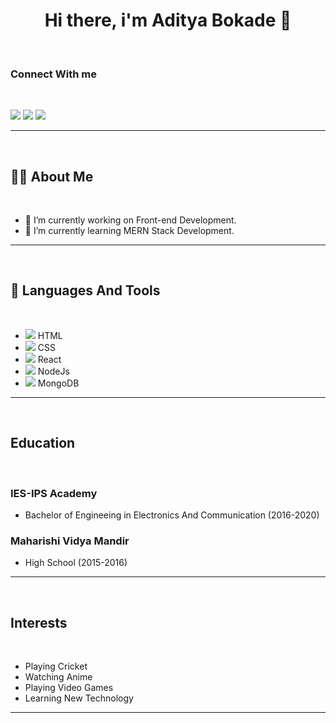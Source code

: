 <h1 align="center"> Hi there, i'm Aditya Bokade 👋</h1>

<br>

### Connect With me

<br>

[<img src="https://img.icons8.com/doodle/48/000000/linkedin--v2.png" />][linkedin]
[<img src="https://img.icons8.com/doodle/48/000000/facebook-new.png" />][facebook]
[<img src="https://img.icons8.com/bubbles/50/000000/instagram-new--v1.png" />][instagram]

<hr>

<br>

## 🙋‍♂️ About Me

<br>

- 🔭 I’m currently working on Front-end Development.
- 🌱 I’m currently learning MERN Stack Development.

<hr>

<br>

## 🚀 Languages And Tools

<br>

- <img src="https://img.icons8.com/color/48/000000/html-5--v2.png" /> HTML
- <img src="https://img.icons8.com/color/48/000000/css3.png" /> CSS
- <img src="https://img.icons8.com/ultraviolet/40/000000/react--v2.png" /> React
- <img src="https://img.icons8.com/fluency/48/000000/node-js.png"/> NodeJs
- <img src="https://img.icons8.com/color/48/000000/mongodb.png"/> MongoDB

<hr>

<br>

## Education

<br>

<h3>IES-IPS Academy</h3>

- Bachelor of Engineeing in Electronics And Communication (2016-2020)

<h3>Maharishi Vidya Mandir</h3>

- High School (2015-2016)

<hr>

<br>

## Interests

<br>

- Playing Cricket
- Watching Anime
- Playing Video Games
- Learning New Technology

<hr>

<br>


[linkedin]: https://www.linkedin.com/in/aditya-bokade-51b01b203
[facebook]: https://www.facebook.com/aditya.bokade.1
[instagram]: https://www.instagram.com/adityabokade



<!--
**DILUC38563/DILUC38563** is a ✨ _special_ ✨ repository because its `README.md` (this file) appears on your GitHub profile.

Here are some ideas to get you started:

- 🔭 I’m currently working on ...
- 🌱 I’m currently learning ...
- 👯 I’m looking to collaborate on ...
- 🤔 I’m looking for help with ...
- 💬 Ask me about ...
- 📫 How to reach me: ...
- 😄 Pronouns: ...
- ⚡ Fun fact: ...
-->
